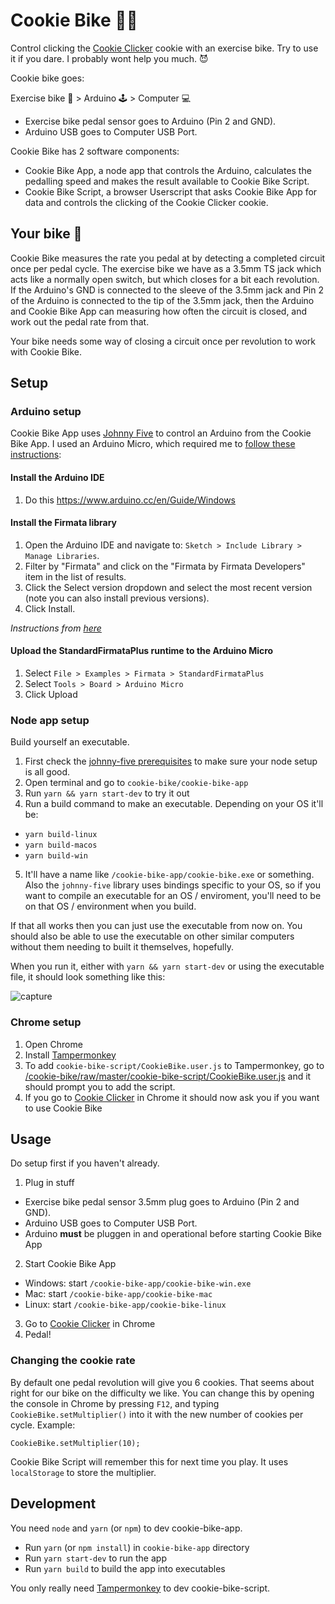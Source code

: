 # Cookie Bike 🍪🚴

Control clicking the [Cookie Clicker](http://orteil.dashnet.org/cookieclicker/) cookie with an exercise bike. Try to use it if you dare. I probably wont help you much. 😈

Cookie bike goes:

Exercise bike 🚴 > Arduino 🕹️ > Computer 💻
- Exercise bike pedal sensor goes to Arduino (Pin 2 and GND).
- Arduino USB goes to Computer USB Port.

Cookie Bike has 2 software components:
- Cookie Bike App, a node app that controls the Arduino, calculates the pedalling speed and makes the result available to Cookie Bike Script.
- Cookie Bike Script, a browser Userscript that asks Cookie Bike App for data and controls the clicking of the Cookie Clicker cookie.

## Your bike 🚴

Cookie Bike measures the rate you pedal at by detecting a completed circuit once per pedal cycle. The exercise bike we have as a 3.5mm TS jack which acts like a normally open switch, but which closes for a bit each revolution. If the Arduino's GND is connected to the sleeve of the 3.5mm jack and Pin 2 of the Arduino is connected to the tip of the 3.5mm jack, then the Arduino and Cookie Bike App can measuring how often the circuit is closed, and work out the pedal rate from that.

Your bike needs some way of closing a circuit once per revolution to work with Cookie Bike.

## Setup

### Arduino setup

Cookie Bike App uses [Johnny Five](http://johnny-five.io/) to control an Arduino from the Cookie Bike App.
I used an Arduino Micro, which required me to [follow these instructions](http://johnny-five.io/platform-support/#arduino-micro):

#### Install the Arduino IDE

1. Do this https://www.arduino.cc/en/Guide/Windows

#### Install the Firmata library

1. Open the Arduino IDE and navigate to: `Sketch > Include Library > Manage Libraries`.
2. Filter by "Firmata" and click on the "Firmata by Firmata Developers" item in the list of results.
3. Click the Select version dropdown and select the most recent version (note you can also install previous versions).
4. Click Install.

*Instructions from [here](https://github.com/firmata/arduino#user-content-updating-firmata-in-the-arduino-ide---arduino-164-and-higher)*

#### Upload the StandardFirmataPlus runtime to the Arduino Micro

1. Select `File > Examples > Firmata > StandardFirmataPlus`
2. Select `Tools > Board > Arduino Micro`
3. Click Upload

### Node app setup

Build yourself an executable.

1. First check the [johnny-five prerequisites](https://github.com/rwaldron/johnny-five/wiki/Getting-Started#prerequisites) to make sure your node setup is all good.
2. Open terminal and go to `cookie-bike/cookie-bike-app`
3. Run `yarn && yarn start-dev` to try it out
4. Run a build command to make an executable. Depending on your OS it'll be:
  - `yarn build-linux` 
  - `yarn build-macos` 
  - `yarn build-win`
5.  It'll have a name like `/cookie-bike-app/cookie-bike.exe` or something. Also the `johnny-five` library uses bindings specific to your OS, so if you want to compile an executable for an OS / enviroment, you'll need to be on that OS / environment when you build.

If that all works then you can just use the executable from now on. You should also be able to use the executable on other similar computers without them needing to built it themselves, hopefully.

When you run it, either with `yarn && yarn start-dev` or using the executable file, it should look something like this:

![capture](https://user-images.githubusercontent.com/345320/50081281-2dbd7980-0242-11e9-8081-72a8eee60323.PNG)

### Chrome setup

1. Open Chrome
2. Install [Tampermonkey](https://tampermonkey.net)
3. To add `cookie-bike-script/CookieBike.user.js` to Tampermonkey, go to [/cookie-bike/raw/master/cookie-bike-script/CookieBike.user.js](/cookie-bike/raw/master/cookie-bike-script/CookieBike.user.js) and it should prompt you to add the script.
4. If you go to [Cookie Clicker](http://orteil.dashnet.org/cookieclicker/) in Chrome it should now ask you if you want to use Cookie Bike

## Usage

Do setup first if you haven't already.

1. Plug in stuff
  - Exercise bike pedal sensor 3.5mm plug goes to Arduino (Pin 2 and GND).
  - Arduino USB goes to Computer USB Port.
  - Arduino **must** be pluggen in and operational before starting Cookie Bike App
2. Start Cookie Bike App
  - Windows: start `/cookie-bike-app/cookie-bike-win.exe`
  - Mac: start `/cookie-bike-app/cookie-bike-mac`
  - Linux: start `/cookie-bike-app/cookie-bike-linux`
3. Go to [Cookie Clicker](http://orteil.dashnet.org/cookieclicker/) in Chrome
4. Pedal!

### Changing the cookie rate

By default one pedal revolution will give you 6 cookies. That seems about right for our bike on the difficulty we like. You can change this by opening the console in Chrome by pressing `F12`, and typing `CookieBike.setMultiplier()` into it with the new number of cookies per cycle. Example:

```
CookieBike.setMultiplier(10);
```

Cookie Bike Script will remember this for next time you play. It uses `localStorage` to store the multiplier.

## Development

You need `node` and `yarn` (or `npm`) to dev cookie-bike-app.
- Run `yarn` (or `npm install`) in `cookie-bike-app` directory
- Run `yarn start-dev` to run the app
- Run `yarn build` to build the app into executables

You only really need [Tampermonkey](https://tampermonkey.net) to dev cookie-bike-script.
